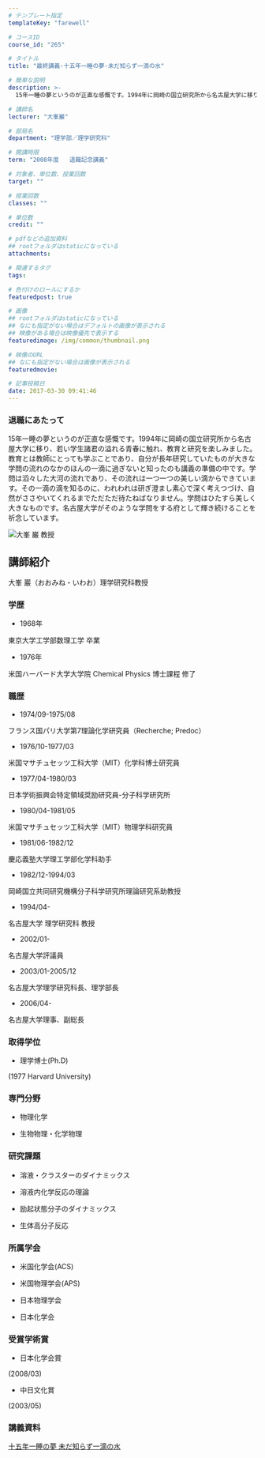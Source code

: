 ```yaml
---
# テンプレート指定
templateKey: "farewell"

# コースID
course_id: "265"

# タイトル
title: "最終講義-十五年一睡の夢-未だ知らず一滴の水"

# 簡単な説明
description: >-
  15年一睡の夢というのが正直な感慨です。1994年に岡崎の国立研究所から名古屋大学に移り、若い学生諸君の溢れる青春に触れ、教育と研究を楽しみました。教育とは教師にとっても学ぶことであり、自分が長年...

# 講師名
lecturer: "大峯巖"

# 部局名
department: "理学部／理学研究科"

# 開講時限
term: "2008年度	退職記念講義"

# 対象者、単位数、授業回数
target: ""

# 授業回数
classes: ""

# 単位数
credit: ""

# pdfなどの追加資料
## rootフォルダはstaticになっている
attachments: 

# 関連するタグ
tags:

# 色付けのロールにするか
featuredpost: true

# 画像
## rootフォルダはstaticになっている
## なにも指定がない場合はデフォルトの画像が表示される
## 映像がある場合は映像優先で表示する
featuredimage: /img/common/thumbnail.png

# 映像のURL
## なにも指定がない場合は画像が表示される
featuredmovie: 

# 記事投稿日
date: 2017-03-30 09:41:46
---
```


### 退職にあたって

15年一睡の夢というのが正直な感慨です。1994年に岡崎の国立研究所から名古屋大学に移り、若い学生諸君の溢れる青春に触れ、教育と研究を楽しみました。教育とは教師にとっても学ぶことであり、自分が長年研究していたものが大きな学問の流れのなかのほんの一滴に過ぎないと知ったのも講義の準備の中です。学問は滔々した大河の流れであり、その流れは一つ一つの美しい滴からできています。その一滴の滴を知るのに、われわれは研ぎ澄まし素心で深く考えつづけ、自然がささやいてくれるまでただただ待たねばなりません。学問はひたすら美しく大きなものです。名古屋大学がそのような学問をする府として輝き続けることを祈念しています。

![大峯 巌 教授](/files/265/s_omine_portrait.jpg) 

## 講師紹介

大峯 巖（おおみね・いわお）理学研究科教授

### 学歴

* 1968年

東京大学工学部数理工学 卒業

* 1976年

米国ハーバード大学大学院 Chemical Physics 博士課程 修了

### 職歴

* 1974/09-1975/08

フランス国パリ大学第7理論化学研究員（Recherche; Predoc）

* 1976/10-1977/03

米国マサチュセッツ工科大学（MIT）化学科博士研究員

* 1977/04-1980/03

日本学術振興会特定領域奨励研究員-分子科学研究所

* 1980/04-1981/05

米国マサチュセッツ工科大学（MIT）物理学科研究員

* 1981/06-1982/12

慶応義塾大学理工学部化学科助手

* 1982/12-1994/03

岡崎国立共同研究機構分子科学研究所理論研究系助教授

* 1994/04-

名古屋大学 理学研究科 教授

* 2002/01-

名古屋大学評議員

* 2003/01-2005/12

名古屋大学理学研究科長、理学部長

* 2006/04-

名古屋大学理事、副総長

### 取得学位

* 理学博士(Ph.D)

(1977 Harvard University)

### 専門分野

* 物理化学

* 生物物理・化学物理

### 研究課題

* 溶液・クラスターのダイナミックス

* 溶液内化学反応の理論

* 励起状態分子のダイナミックス

* 生体高分子反応

### 所属学会

* 米国化学会(ACS)

* 米国物理学会(APS)

* 日本物理学会

* 日本化学会

### 受賞学術賞

* 日本化学会賞

(2008/03)

* 中日文化賞

(2003/05)

### 講義資料

[十五年一睡の夢 未だ知らず一滴の水](/files/265/omine_15nen.pdf) 

